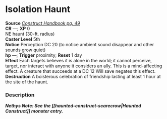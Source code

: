 # Isolation Haunt

**Source** [_Construct Handbook pg. 49_](https://paizo.com/products/btq01vam)  
**CR** —; **XP** 0  
NE haunt (30-ft. radius)  
**Caster Level** 5th  
**Notice** Perception DC 20 (to notice ambient sound disappear and other sounds grow quiet)  
**hp** —; **Trigger** proximity; **Reset** 1 day  
**Effect** Each targets believes it is alone in the world; it cannot perceive, target, nor interact with anyone it considers an ally. This is a mind-affecting effect. A creature that succeeds at a DC 12 Will save negates this effect.  
**Destruction** A boisterous celebration of friendship lasting at least 1 hour at the site of the haunt.  

### Description

_**Nethys Note: See the [[haunted-construct-scarecrow|Haunted Construct]] monster entry.**_
